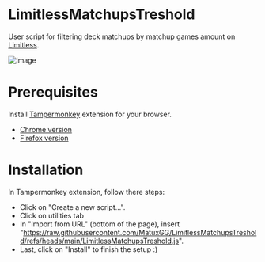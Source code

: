 # LimitlessMatchupsTreshold

User script for filtering deck matchups by matchup games amount on [Limitless](https://play.limitlesstcg.com/).

![image](https://github.com/user-attachments/assets/cbead3b2-e65f-4faf-b3c2-768bc6fbc737)

# Prerequisites

Install [Tampermonkey](https://www.tampermonkey.net/) extension for your browser.
- [Chrome version](https://chromewebstore.google.com/detail/tampermonkey/dhdgffkkebhmkfjojejmpbldmpobfkfo)
- [Firefox version](https://addons.mozilla.org/en-US/firefox/addon/tampermonkey/)

# Installation

In Tampermonkey extension, follow there steps:
- Click on "Create a new script...".
- Click on utilities tab
- In "Import from URL" (bottom of the page), insert "https://raw.githubusercontent.com/MatuxGG/LimitlessMatchupsTreshold/refs/heads/main/LimitlessMatchupsTreshold.js".
- Last, click on "Install" to finish the setup :)
